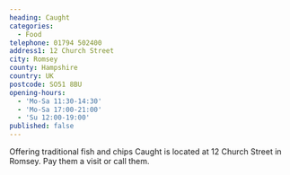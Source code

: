 ```yaml
---
heading: Caught
categories:
  - Food
telephone: 01794 502400
address1: 12 Church Street
city: Romsey
county: Hampshire
country: UK
postcode: SO51 8BU
opening-hours:
  - 'Mo-Sa 11:30-14:30'
  - 'Mo-Sa 17:00-21:00'
  - 'Su 12:00-19:00'
published: false
---
```

Offering traditional fish and chips Caught is located at 12 Church Street in Romsey. Pay them a visit or call them.
